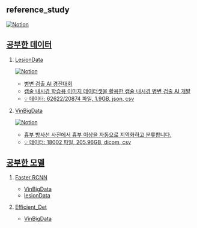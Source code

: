 ## reference_study
 <a href="https://www.notion.so/wew1202/0c010d8eb9f1439e9af13573cc629aed">![Notion](https://img.shields.io/badge/Notion-%23000000.svg?style=for-the-badge&logo=notion&logoColor=white)
 
 ## 공부한 데이터
 
 
 1. LesionData
 
     <a href="https://www.notion.so/wew1202/AI-e267ef5c89ff41788ce4f5aae9fa9ed1">![Notion](https://img.shields.io/badge/Notion-%23000000.svg?style=for-the-badge&logo=notion&logoColor=white)
     
     - 병변 검출 AI 경진대회
     - 캡술 내시경 학습용 이미지 데이터셋을 활용한 캡슐 내시경 병변 검출 AI 개발
     - 💡 데이터: 62622/20874 파일, 1.9GB, json, csv


 2. VinBigData
  
      <a href=" https://www.notion.so/wew1202/VinBigData-X-030fb66945ba42b79889a8b63f3f5d23">![Notion](https://img.shields.io/badge/Notion-%23000000.svg?style=for-the-badge&logo=notion&logoColor=white)

     - 흉부 방사선 사진에서 흉부 이상을 자동으로 지역화하고 분류합니다.
     - 💡 데이터: 18002 파일, 205.96GB, dicom, csv


## 공부한 모델


1. Faster RCNN
   -  VinBigData
   -  lesionData

2. Efficient_Det
   -  VinBigData
